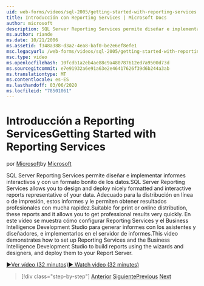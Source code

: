 ```yaml
---
uid: web-forms/videos/sql-2005/getting-started-with-reporting-services
title: Introducción con Reporting Services | Microsoft Docs
author: microsoft
description: SQL Server Reporting Services permite diseñar e implementar informes interactivos y con un formato bonito de los datos. Adecuado para imprimir o en inglés...
ms.author: riande
ms.date: 10/21/2006
ms.assetid: f348a388-d3a2-4ea8-baf0-be2e6ef8efe1
msc.legacyurl: /web-forms/videos/sql-2005/getting-started-with-reporting-services
msc.type: video
ms.openlocfilehash: 10fcdb1a2eb4ae88c9a480787612ed7a9500d73d
ms.sourcegitcommit: e7e91932a6e91a63e2e46417626f39d6b244a3ab
ms.translationtype: MT
ms.contentlocale: es-ES
ms.lasthandoff: 03/06/2020
ms.locfileid: "78501061"
---
```

# <a name="getting-started-with-reporting-services"></a><span data-ttu-id="9b1f9-104">Introducción a Reporting Services</span><span class="sxs-lookup"><span data-stu-id="9b1f9-104">Getting Started with Reporting Services</span></span>

<span data-ttu-id="9b1f9-105">por [Microsoft](https://github.com/microsoft)</span><span class="sxs-lookup"><span data-stu-id="9b1f9-105">by [Microsoft](https://github.com/microsoft)</span></span>

<span data-ttu-id="9b1f9-106">SQL Server Reporting Services permite diseñar e implementar informes interactivos y con un formato bonito de los datos.</span><span class="sxs-lookup"><span data-stu-id="9b1f9-106">SQL Server Reporting Services allows you to design and deploy nicely formatted and interactive reports representative of your data.</span></span> <span data-ttu-id="9b1f9-107">Adecuado para la distribución en línea o de impresión, estos informes y le permiten obtener resultados profesionales con mucha rapidez.</span><span class="sxs-lookup"><span data-stu-id="9b1f9-107">Suitable for print or online distribution, these reports and it allows you to get professional results very quickly.</span></span> <span data-ttu-id="9b1f9-108">En este vídeo se muestra cómo configurar Reporting Services y el Business Intelligence Development Studio para generar informes con los asistentes y diseñadores, e implementarlos en el servidor de informes.</span><span class="sxs-lookup"><span data-stu-id="9b1f9-108">This video demonstrates how to set up Reporting Services and the Business Intelligence Development Studio to build reports using the wizards and designers, and deploy them to your Report Server.</span></span>

[<span data-ttu-id="9b1f9-109">&#9654;Ver vídeo (32 minutos)</span><span class="sxs-lookup"><span data-stu-id="9b1f9-109">&#9654; Watch video (32 minutes)</span></span>](https://channel9.msdn.com/Blogs/ASP-NET-Site-Videos/getting-started-with-reporting-services)

> [!div class="step-by-step"]
> <span data-ttu-id="9b1f9-110">[Anterior](using-sql-server-management-studio.md)
> [Siguiente](building-and-customizing-reports-in-business-intelligence-development-studio.md)</span><span class="sxs-lookup"><span data-stu-id="9b1f9-110">[Previous](using-sql-server-management-studio.md)
[Next](building-and-customizing-reports-in-business-intelligence-development-studio.md)</span></span>
